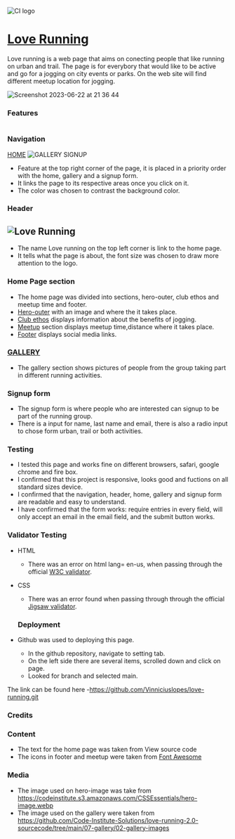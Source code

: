 ![CI logo](https://codeinstitute.s3.amazonaws.com/fullstack/ci_logo_small.png)

# [Love Running ](https://vinniciuslopes.github.io/love-running/)

Love running is a web page that aims on conecting people that like running on urban and trail. The page is for everybory that would like to be active and go for a jogging on city events or parks. On the web site will find different meetup location for jogging.

![Screenshot 2023-06-22 at 21 36 44](https://github.com/Vinniciuslopes/love-running/assets/131663952/fcb05c8d-f095-4ec3-9cfc-01c3d6f9ae0b)
### **Features**
![]()

### **Navigation**

[HOME](assets/images/) ![GALLERY](assets/images/Screenshot%202023-06-22%20at%2012.22.58.png) SIGNUP

- Feature at the top right corner of the page, it is placed in a priority order with the home, gallery and a signup form.
- It links the page to its respective areas once you click on it.
- The color was chosen to contrast the background color.

### **Header**

## ![Love Running](assets/images/Screenshot%202023-06-22%20at%2012.15.59.png)

- The name Love running on the top left corner is link to the home page.
- It tells what the page is about, the font size was chosen to draw more attention to the logo.

### **Home Page section**

- The home page was divided into sections, hero-outer, club ethos and meetup time and footer.
- [Hero-outer](assets/images/Screenshot%202023-06-22%20at%2012.15.59.png)
 with an image and where the it takes place.
- [Club ethos](assets/images/Screenshot%202023-06-22%20at%2012.30.00.png) displays information about the benefits of jogging.
- [Meetup](assets/images/Screenshot%202023-06-22%20at%2012.32.08.png) section displays meetup time,distance where it takes place.
- [Footer](assets/images/Screenshot%202023-06-22%20at%2012.36.20.png) displays social media links.

### **[GALLERY](assets/images/Screenshot%202023-06-22%20at%2012.22.58.png)**

- The gallery section shows pictures of people from the group taking part in different  running activities.

### **Signup form**

- The signup form is where people who are interested can signup to be part of the running group.
- There is a input for name, last name and email, there is also a radio input to chose form urban, trail or both activities.

### **Testing**

- I tested this page and works fine on different browsers, safari, google chrome and fire box.
- I confirmed that this project is responsive, looks good and fuctions on all standard sizes device.
- I confirmed that the navigation, header, home, gallery and signup form are readable and easy to understand.
- I have confirmed that the form works: require entries in every field, will only accept an email in the email field, and the submit button works.

### **Validator Testing**

- HTML
  - There was an error on html lang= en-us, when passing through the official [W3C validator](https://validator.w3.org/).
- CSS

  - There was an error found when passing through through the official [Jigsaw validator](https://jigsaw.w3.org/css-validator/).

  ### **Deployment**

- Github was used to deploying this page.
  - In the github repository, navigate to setting tab.
  - On the left side there are several items, scrolled  down and click on page.
  - Looked for branch and selected main.

The link can be found here -https://github.com/Vinniciuslopes/love-running.git

### **Credits**

### **Content**

- The text for the home page was taken from View source code
- The icons in footer and meetup were taken from [Font Awesome](https://fontawesome.com/icons)

### **Media**

- The image used on hero-image was take from https://codeinstitute.s3.amazonaws.com/CSSEssentials/hero-image.webp
- The image used on the gallery were taken from https://github.com/Code-Institute-Solutions/love-running-2.0-sourcecode/tree/main/07-gallery/02-gallery-images
